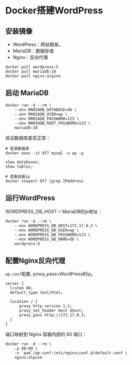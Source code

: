 # Docker搭建WordPress

## 安装镜像

* WordPress：网站框架。
* MariaDB：数据存储
* Nginx：反向代理

```shell
docker pull wordpress:5
docker pull mariadb:10
docker pull nginx:alpine
```



## 启动 MariaDB

```shell
docker run -d --rm \
    --env MARIADB_DATABASE=db \
    --env MARIADB_USER=wp \
    --env MARIADB_PASSWORD=123 \
    --env MARIADB_ROOT_PASSWORD=123 \
    mariadb:10
```

验证数据库是否正常：

```shell
# 登录数据库
docker exec -it 8f7 mysql -u wp -p

show databases;
show tables;

# 查看容器ip
docker inspect 8f7 |grep IPAddress
```



## 运行WordPress

WORDPRESS_DB_HOST = MariaDB的ip地址：

```shell
docker run -d --rm \
    --env WORDPRESS_DB_HOST=172.17.0.2 \
    --env WORDPRESS_DB_USER=wp \
    --env WORDPRESS_DB_PASSWORD=123 \
    --env WORDPRESS_DB_NAME=db \
    wordpress:5
```



## 配置Nginx反向代理

`wp.conf`配置, proxy_pass=WordPress的ip。

```nginx
server {
  listen 80;
  default_type text/html;

  location / {
      proxy_http_version 1.1;
      proxy_set_header Host $host;
      proxy_pass http://172.17.0.3;
  }
}
```

端口映射到 Nginx 容器内部的 80 端口：

```shell
docker run -d --rm \
    -p 80:80 \
    -v `pwd`/wp.conf:/etc/nginx/conf.d/default.conf \
    nginx:alpine
```



